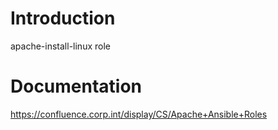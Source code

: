 # Introduction 
apache-install-linux role

# Documentation
https://confluence.corp.int/display/CS/Apache+Ansible+Roles